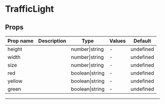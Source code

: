 # TrafficLight

## Props

| Prop name | Description | Type            | Values | Default   |
| --------- | ----------- | --------------- | ------ | --------- |
| height    |             | number\|string  | -      | undefined |
| width     |             | number\|string  | -      | undefined |
| size      |             | number\|string  | -      | undefined |
| red       |             | boolean\|string | -      | undefined |
| yellow    |             | boolean\|string | -      | undefined |
| green     |             | boolean\|string | -      | undefined |

---
